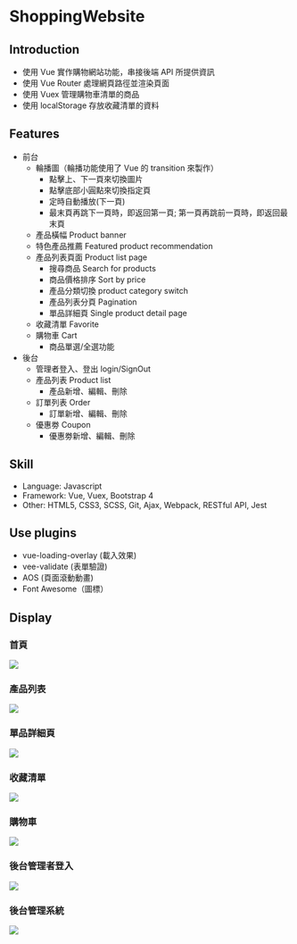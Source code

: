 # ShoppingWebsite
## Introduction
- 使用 Vue 實作購物網站功能，串接後端 API 所提供資訊
- 使用 Vue Router 處理網頁路徑並渲染頁面
- 使用 Vuex 管理購物車清單的商品
- 使用 localStorage 存放收藏清單的資料

## Features
- 前台
  - 輪播圖（輪播功能使用了 Vue 的 transition 來製作）
    - 點擊上、下一頁來切換圖片
    - 點擊底部小圓點來切換指定頁
    - 定時自動播放(下一頁)
    - 最末頁再跳下一頁時，即返回第一頁; 第一頁再跳前一頁時，即返回最末頁
  - 產品橫幅 Product banner
  - 特色產品推薦 Featured product recommendation
  - 產品列表頁面 Product list page
    - 搜尋商品 Search for products
    - 商品價格排序 Sort by price
    - 產品分類切換 product category switch
    - 產品列表分頁 Pagination
    - 單品詳細頁 Single product detail page
  - 收藏清單 Favorite
  - 購物車 Cart
    - 商品單選/全選功能
- 後台
  - 管理者登入、登出 login/SignOut
  - 產品列表 Product list
    - 產品新增、編輯、刪除
  - 訂單列表 Order
    - 訂單新增、編輯、刪除
  - 優惠劵 Coupon
    - 優惠劵新增、編輯、刪除

## Skill
- Language: Javascript
- Framework: Vue, Vuex, Bootstrap 4
- Other: HTML5, CSS3, SCSS, Git, Ajax, Webpack, RESTful API, Jest

## Use plugins
- vue-loading-overlay (載入效果)
- vee-validate (表單驗證)
- AOS (頁面滾動動畫)
- Font Awesome（圖標）

## Display
### 首頁
![](https://i.imgur.com/UksPyGA.jpg)

### 產品列表
![](https://i.imgur.com/SO1LoX5.jpg)

### 單品詳細頁
![](https://i.imgur.com/Q22hpGr.jpg)

### 收藏清單
![](https://i.imgur.com/BcHfvzm.png)

### 購物車
![](https://i.imgur.com/G2tfXwh.png)

### 後台管理者登入
![](https://i.imgur.com/cD9EP6v.png)

### 後台管理系統
![](https://i.imgur.com/6ATBsc4.png)
